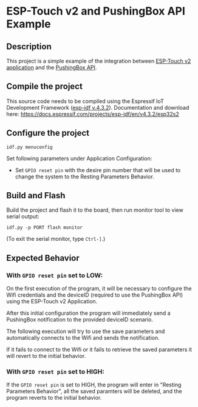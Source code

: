    
# ESP-Touch v2 and PushingBox API Example

## Description

This project is a simple example of the integration between [ESP-Touch v2 application](https://github.com/EspressifApp/EsptouchForAndroid/releases/tag/v2.0.0/esptouch-v2.0.0.apk) and the [PushingBox API](https://www.pushingbox.com/api.php).

## Compile the project

This source code needs to be compiled using the Espressif IoT Development Framework ([esp-idf v.4.3.2](https://docs.espressif.com/projects/esp-idf/en/v4.3.2/esp32s2/index.html)). Documentation and download here: https://docs.espressif.com/projects/esp-idf/en/v4.3.2/esp32s2

## Configure the project

```
idf.py menuconfig
```

Set following parameters under Application Configuration:

* Set `GPIO reset pin` with the desire pin number that will be used to change the system to the Resting Parameters Behavior.

## Build and Flash

Build the project and flash it to the board, then run monitor tool to view serial output:

```
idf.py -p PORT flash monitor
```

(To exit the serial monitor, type ``Ctrl-]``.)

## Expected Behavior

### With `GPIO reset pin` set to LOW:

On the first execution of the program, it will be necessary to configure the Wifi credentials and the deviceID (required to use the PushingBox API) using the ESP-Touch v2 Application. 

After this initial configuration the program will immediately send a PushingBox notification to the provided deviceID scenario.

The following execution will try to use the save parameters and automatically connects to the Wifi and sends the notification. 

If it fails to connect to the Wifi or it fails to retrieve the saved parameters it will revert to the initial behavior.

### With `GPIO reset pin` set to HIGH:

If the `GPIO reset pin` is set to HIGH, the program will enter in "Resting Parameters Behavior", all the saved paramters will be deleted, and the program reverts to the initial behavior.

